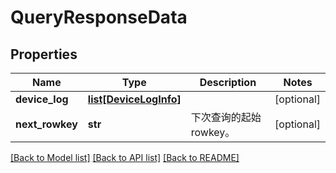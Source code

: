 # QueryResponseData

## Properties
Name | Type | Description | Notes
------------ | ------------- | ------------- | -------------
**device_log** | [**list[DeviceLogInfo]**](DeviceLogInfo.md) |  | [optional] 
**next_rowkey** | **str** | 下次查询的起始rowkey。 | [optional] 

[[Back to Model list]](../README.md#documentation-for-models) [[Back to API list]](../README.md#documentation-for-api-endpoints) [[Back to README]](../README.md)


